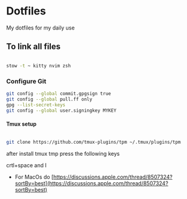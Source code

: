 # Dotfiles

My dotfiles for my daily use

## To link all files

```bash

stow -t ~ kitty nvim zsh

```

### Configure Git

```bash
git config --global commit.gpgsign true
git config --global pull.ff only
gpg --list-secret-keys
git config --global user.signingkey MYKEY
```

#### Tmux setup

```bash

git clone https://github.com/tmux-plugins/tpm ~/.tmux/plugins/tpm

```

after install tmux tmp press the following keys

crtl+space and I

- For MacOs do [https://discussions.apple.com/thread/8507324?sortBy=best](https://discussions.apple.com/thread/8507324?sortBy=best)
